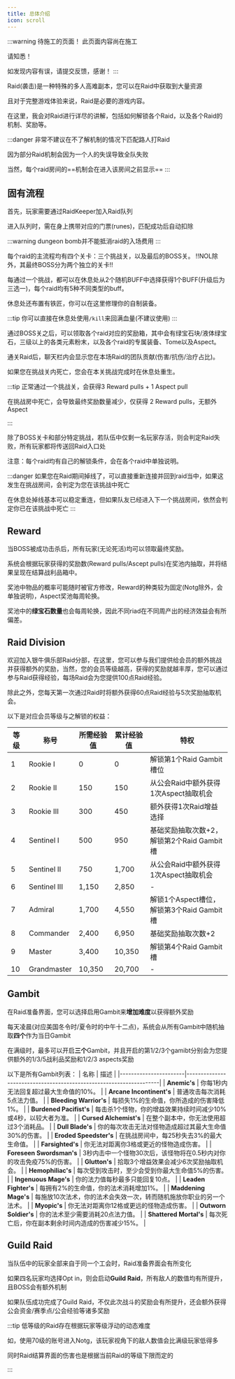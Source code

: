 ```yaml
---
title: 总体介绍
icon: scroll
---
```

:::warning 待施工的页面！
此页面内容尚在施工

请知悉！

如发现内容有误，请提交反馈，感谢！
:::


Raid(袭击)是一种特殊的多人高难副本，您可以在Raid中获取到大量资源

且对于完整游戏体验来说，Raid是必要的游戏内容。

在这里，我会对Raid进行详尽的讲解，包括如何解锁各个Raid，以及各个Raid的机制、奖励等。

:::danger
非常不建议在不了解机制的情况下匹配路人打Raid

因为部分Raid机制会因为一个人的失误导致全队失败

当然，每个raid房间的==机制会在进入该房间之前显示==
:::

## 固有流程

首先，玩家需要通过RaidKeeper加入Raid队列

进入队列时，需在身上携带对应的门票(runes)，匹配成功后自动扣除

:::warning
dungeon bomb并不能抵消raid的入场费用
:::

每个raid的主流程均有四个关卡：三个挑战关，以及最后的BOSS关。 !!NOL除外，其最终BOSS分为两个独立的关卡!!

每通过一个挑战，都可以在休息处从2个随机BUFF中选择获得1个BUFF(升级后为三选一)，每个raid均有5种不同类型的buff。

休息处还布置有铁匠，你可以在这里修理你的自制装备。

:::tip
你可以直接在休息处使用`/kill`来回满血量(不建议使用)
:::

通过BOSS关之后，可以领取各个raid对应的奖励箱，其中会有绿宝石块/液体绿宝石，三级以上的各类元素粉末，以及各个raid的专属装备、Tome以及Aspect。

通关Raid后，聊天栏内会显示您在本场Raid的团队贡献(伤害/抗伤/治疗占比)。

如果您在挑战关内死亡，您会在本关挑战完成时在休息处重生。

:::tip
正常通过一个挑战关，会获得3 Reward pulls + 1 Aspect pull

在挑战房中死亡，会导致最终奖励数量减少，仅获得 2 Reward pulls，无额外Aspect

:::

除了BOSS关卡和部分特定挑战，若队伍中仅剩一名玩家存活，则会判定Raid失败，所有玩家都将传送回Raid入口处

注意：每个raid均有自己的解锁条件，会在各个raid中单独说明。

:::danger
如果您在Raid期间掉线了，可以直接重新连接并回到raid当中，如果这发生在挑战房间，会判定为您在该挑战中死亡

在休息处掉线基本可以稳定重连，但如果队友已经进入下一个挑战房间，依然会判定你已在该挑战中死亡
:::

## Reward

当BOSS被成功击杀后，所有玩家(无论死活)均可以领取最终奖励。

系统会根据玩家获得的奖励数(Reward pulls/Ascept pulls)在奖池内抽取，并将结果呈现在结算战利品箱中。

奖池中物品的概率可能随时被官方修改，Reward的种类较为固定(Notg除外，会单独说明)，Aspect奖池每周轮换。

奖池中的**绿宝石数量**也会每周轮换，因此不同riad在不同周产出的经济效益会有所偏差。

## Raid Division

欢迎加入银牛俱乐部Raid分部，在这里，您可以参与我们提供给会员的额外挑战并获得额外的奖励，当然，您的会员等级越高，获得的奖励就越丰厚，您可以通过参与Raid获得经验，每场Raid会为您提供100点Raid经验。

除此之外，您每天第一次通过Raid时将额外获得60点Raid经验与5次奖励抽取机会。

以下是对应会员等级与之解锁的权益：

| 等级       | 称号         | 所需经验值 | 累计经验值 | 特权                                                                 |
|------------|--------------|------------|------------|----------------------------------------------------------------------|
| 1          | Rookie I     | 0          | 0          | 解锁第1个Raid Gambit槽位                                                |
| 2          | Rookie II    | 150        | 150        | 从公会Raid中额外获得1次Aspect抽取机会                                 |
| 3          | Rookie III   | 300        | 450        | 额外获得1次Raid增益选择                                               |
| 4          | Sentinel I   | 500        | 950        | 基础奖励抽取次数+2，解锁第2个Raid Gambit槽                         |
| 5          | Sentinel II  | 750        | 1,700      | 从公会Raid中额外获得1次Aspect抽取机会                                 |
| 6          | Sentinel III | 1,150      | 2,850      | -                                                                    |
| 7          | Admiral      | 1,700      | 4,550      | 解锁1个Aspect槽位，解锁第3个Raid Gambit槽                          |
| 8          | Commander    | 2,400      | 6,950      | 基础奖励抽取次数+2                                                    |
| 9          | Master       | 3,400      | 10,350     | 解锁第4个Raid Gambit槽                                            |
| 10         | Grandmaster  | 10,350     | 20,700     | -                                                                    |

## Gambit

在Raid准备界面，您可以选择启用Gambit来**增加难度**以获得额外奖励

每天凌晨(对应美国冬令时/夏令时的中午十二点)，系统会从所有Gambit中随机抽取**四个**作为当日Gambit

在满级时，最多可以开启**三个**Gambit，并且开启的第1/2/3个gamibt分别会为您提供额外的1/3/5战利品奖励和1/2/3 aspects奖励

以下是所有Gambit列表：
| 名称                  | 描述                                                                 |
|-----------------------|--------------------------------------------------------------------|
| **Anemic's**          | 你每1秒内无法回复超过最大生命值的10%。                                   |
| **Arcane Incontinent's** | 普通攻击每次消耗5点法力值。                                         |
| **Bleeding Warrior's** | 每损失1%的生命值，你所造成的伤害降低1%。                                     |
| **Burdened Pacifist's** | 每击杀1个怪物，你的增益效果持续时间减少10%或4秒，以较大者为准。             |
| **Cursed Alchemist's** | 在整个副本中，你无法使用超过3个消耗品。                                   |
| **Dull Blade's**       | 你的每次攻击无法对怪物造成超过其最大生命值30%的伤害。                        |
| **Eroded Speedster's** | 在挑战房间中，每25秒失去3%的最大生命值。                         |
| **Farsighted's**       | 你无法对距离你3格或更近的怪物造成伤害。                                    |
| **Foreseen Swordsman's** | 3秒内击中一个怪物30次后，该怪物将在0.5秒内对你的攻击免疫75%的伤害。                |
| **Glutton's**          | 拾取3个增益效果会减少6次奖励抽取机会。                                     |
| **Hemophiliac's**      | 每次受到攻击时，至少会受到你最大生命值5%的伤害。                             |
| **Ingenuous Mage's**   | 你的法力值每秒最多只能回复10点。                                |
| **Leaden Fighter's**   | 每拥有2%的生命值，你的法术消耗增加1%。                                |
| **Maddening Mage's**   | 每施放10次法术，你的法术会失效一次，转而随机施放你职业的另一个法术。 |
| **Myopic's**           | 你无法对距离你12格或更远的怪物造成伤害。                                    |
| **Outworn Soldier's**  | 你的法术至少需要消耗20点法力值。                                |
| **Shattered Mortal's** | 每次死亡后，你在副本剩余时间内造成的伤害减少15%。                            |

## Guild Raid
当队伍中的玩家全部来自于同一个工会时，Raid准备界面会有所变化

如果四名玩家均选择Opt in，则会启动**Guild Raid**，所有敌人的数值均有所提升，且BOSS会有额外机制

如果队伍成功完成了Guild Raid，不仅此次战斗的奖励会有所提升，还会额外获得公会资金/赛季点/公会经验等诸多奖励

:::tip 
低等级的Raid存在根据玩家等级浮动的动态难度

如，使用70级的账号进入Notg，该玩家视角下的敌人数值会比满级玩家低得多

同时Raid结算界面的伤害也是根据当前Raid的等级下限而定的

:::